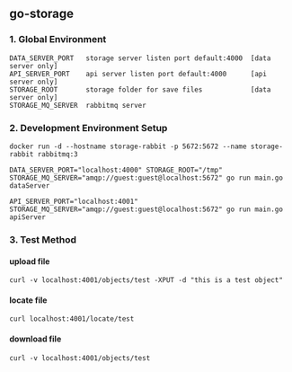 ## go-storage

### 1. Global Environment

```
DATA_SERVER_PORT   storage server listen port default:4000  [data server only]
API_SERVER_PORT    api server listen port default:4000      [api server only]
STORAGE_ROOT       storage folder for save files            [data server only]
STORAGE_MQ_SERVER  rabbitmq server                          
```

### 2. Development Environment Setup

```
docker run -d --hostname storage-rabbit -p 5672:5672 --name storage-rabbit rabbitmq:3

DATA_SERVER_PORT="localhost:4000" STORAGE_ROOT="/tmp" STORAGE_MQ_SERVER="amqp://guest:guest@localhost:5672" go run main.go dataServer

API_SERVER_PORT="localhost:4001" STORAGE_MQ_SERVER="amqp://guest:guest@localhost:5672" go run main.go apiServer
```

### 3. Test Method

#### upload file 

```
curl -v localhost:4001/objects/test -XPUT -d "this is a test object"
```

#### locate file 

```
curl localhost:4001/locate/test
```

#### download file

```
curl -v localhost:4001/objects/test
```
